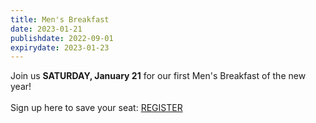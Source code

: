 ```yaml
---
title: Men's Breakfast
date: 2023-01-21
publishdate: 2022-09-01
expirydate: 2023-01-23
---
```

Join us **SATURDAY, January 21** for our first Men's Breakfast of the new year!\
\
Sign up here to save your seat: [REGISTER](https://arborchurch.churchcenter.com/registrations/events/1578482)